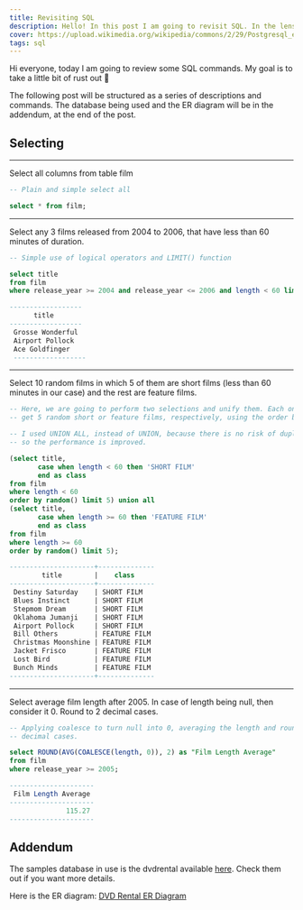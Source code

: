 ```yaml
---
title: Revisiting SQL
description: Hello! In this post I am going to revisit SQL. In the lenses of PostgreSQL.
cover: https://upload.wikimedia.org/wikipedia/commons/2/29/Postgresql_elephant.svg
tags: sql
---
```


Hi everyone, today I am going to review some SQL commands. My goal is to take a little bit of rust out :rofl:

The following post will be structured as a series of descriptions and commands. The database
being used and the ER diagram will be in the addendum, at the end of the post.

## Selecting

---

Select all columns from table film

```sql
-- Plain and simple select all

select * from film;
```

---

Select any 3 films released from 2004 to 2006, that have less than 60 minutes of duration.

```sql
-- Simple use of logical operators and LIMIT() function

select title
from film
where release_year >= 2004 and release_year <= 2006 and length < 60 limit 3;

------------------
      title       
------------------
 Grosse Wonderful
 Airport Pollock
 Ace Goldfinger
 ------------------
```

---

Select 10 random films in which 5 of them are short films (less than 60 minutes in our case) and
the rest are feature films.

```sql
-- Here, we are going to perform two selections and unify them. Each one will 
-- get 5 random short or feature films, respectively, using the order by random(). 

-- I used UNION ALL, instead of UNION, because there is no risk of duplications, 
-- so the performance is improved.

(select title,
       case when length < 60 then 'SHORT FILM'
       end as class
from film
where length < 60
order by random() limit 5) union all
(select title,
       case when length >= 60 then 'FEATURE FILM'
       end as class
from film
where length >= 60
order by random() limit 5);

---------------------+--------------
        title        |    class     
---------------------+--------------
 Destiny Saturday    | SHORT FILM
 Blues Instinct      | SHORT FILM
 Stepmom Dream       | SHORT FILM
 Oklahoma Jumanji    | SHORT FILM
 Airport Pollock     | SHORT FILM
 Bill Others         | FEATURE FILM
 Christmas Moonshine | FEATURE FILM
 Jacket Frisco       | FEATURE FILM
 Lost Bird           | FEATURE FILM
 Bunch Minds         | FEATURE FILM
---------------------+--------------
```

---

Select average film length after 2005. In case of length being null, then consider it 0.
Round to 2 decimal cases.

```sql
-- Applying coalesce to turn null into 0, averaging the length and rounding it up to 2 
-- decimal cases.

select ROUND(AVG(COALESCE(length, 0)), 2) as "Film Length Average"
from film
where release_year >= 2005;

---------------------
 Film Length Average 
---------------------
              115.27
---------------------
```


## Addendum

The samples database in use is the dvdrental available [here](https://www.postgresqltutorial.com/postgresql-getting-started/postgresql-sample-database/). Check them out if you want more details.

Here is the ER diagram: [DVD Rental ER Diagram](https://www.postgresqltutorial.com/wp-content/uploads/2018/03/dvd-rental-sample-database-diagram.png "ER Diagram")